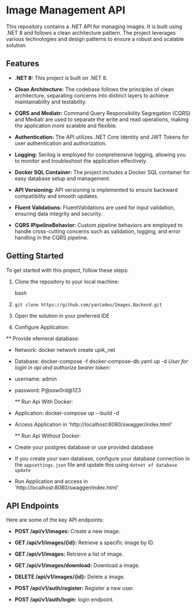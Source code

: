 # Image Management API

This repository contains a .NET API for managing images. It is built using .NET 8 and follows a clean architecture pattern. The project leverages various technologies and design patterns to ensure a robust and scalable solution.

## Features

- **.NET 8:** This project is built on .NET 8.

- **Clean Architecture:** The codebase follows the principles of clean architecture, separating concerns into distinct layers to achieve maintainability and testability.

- **CQRS and Mediatr:** Command Query Responsibility Segregation (CQRS) and Mediatr are used to separate the write and read operations, making the application more scalable and flexible.

- **Authentication:** The API utilizes .NET Core Identity and JWT Tokens for user authentication and authorization.

- **Logging:** Serilog is employed for comprehensive logging, allowing you to monitor and troubleshoot the application effectively.

- **Docker SQL Container:** The project includes a Docker SQL container for easy database setup and management.

- **API Versioning:** API versioning is implemented to ensure backward compatibility and smooth updates.

- **Fluent Validations:** FluentValidations are used for input validation, ensuring data integrity and security.

- **CQRS IPipelineBehavior:** Custom pipeline behaviors are employed to handle cross-cutting concerns such as validation, logging, and error handling in the CQRS pipeline.

## Getting Started

To get started with this project, follow these steps:

1.  Clone the repository to your local machine:

    bash

1.  `git clone https://github.com/yantadeu/Images.Backend.git`

2.  Open the solution in your preferred IDE

3. Configure Application:

** Provide efemeral database: 
- Network: docker network create upik_net
- Database: docker-compose -f docker-compose-db.yaml up -d
*User for login in api and authorize bearer token:*
- username: admin
- password: P@ssw0rd@123

  ** Run Api With Docker:
- Application: docker-compose up --build -d
- Access Application in 'http://localhost:8080/swagger/index.html'

  ** Run Api Without Docker:
- Create your postgres database or use provided database
- If you create your own database, configure your database connection in the `appsettings.json` file and update this using `dotnet ef database update`
- Run Application and access in 'http://localhost:8080/swagger/index.html'


## API Endpoints

Here are some of the key API endpoints:

- **POST /api/v1/images:** Create a new image.
- **GET /api/v1/images/{id}:** Retrieve a specific image by ID.
- **GET /api/v1/images:** Retrieve a list of image.
- **GET /api/v1/images/download:** Download a image.
- **DELETE /api/v1/images/{id}:** Delete a image.

- **POST /api/v1/auth/register:** Register a new user.
- **POST /api/v1/auth/login:** login endpoint.

